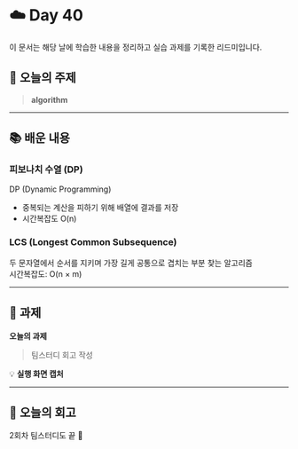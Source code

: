 # ☁️ Day 40
이 문서는 해당 날에 학습한 내용을 정리하고 실습 과제를 기록한 리드미입니다.

## 🔖 오늘의 주제
> **algorithm**

---

## 📚 배운 내용
### 피보나치 수열 (DP)
DP (Dynamic Programming)
- 중복되는 계산을 피하기 위해 배열에 결과를 저장
- 시간복잡도 O(n)

### LCS (Longest Common Subsequence)
두 문자열에서 순서를 지키며 가장 길게 공통으로 겹치는 부분 찾는 알고리즘   
시간복잡도: O(n × m)


---

## 📝 과제

**오늘의 과제**
> 팀스터디 회고 작성

💡 **실행 화면 캡처**




---

## 💭 오늘의 회고
2회차 팀스터디도 끝 🥵
